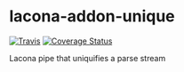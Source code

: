 # lacona-addon-unique
[![Travis](https://img.shields.io/travis/lacona/lacona-addon-unique.svg?style=flat)](https://travis-ci.org/lacona/lacona-addon-unique)
[![Coverage Status](https://img.shields.io/coveralls/lacona/lacona-addon-unique.svg?style=flat)](https://coveralls.io/r/lacona/lacona-addon-unique)


Lacona pipe that uniquifies a parse stream
